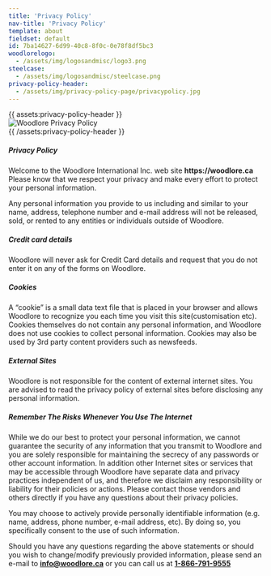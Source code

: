 ```yaml
---
title: 'Privacy Policy'
nav-title: 'Privacy Policy'
template: about
fieldset: default
id: 7ba14627-6d99-40c8-8f0c-0e78f8df5bc3
woodlorelogo:
  - /assets/img/logosandmisc/logo3.png
steelcase:
  - /assets/img/logosandmisc/steelcase.png
privacy-policy-header:
  - /assets/img/privacy-policy-page/privacypolicy.jpg
---
```

<div class="block">
    <div class="row">
        {{ assets:privacy-policy-header }}
            <div class="col">
                <img src="{{ glide:url fm="jpg" }}" class="large-image"alt="Woodlore Privacy Policy">
            </div>
        {{ /assets:privacy-policy-header }}
    </div>
</div>
<div class="block">
    <h5 class="orange bold">Privacy Policy</h5>
    <p>Welcome to the Woodlore International Inc. web site <strong>https://woodlore.ca</strong> Please know that we respect your privacy and make every effort to protect your personal information.</p>
    <p>Any personal information you provide to us including and similar to your name, address, telephone number and e-mail address will not be released, sold, or rented to any entities or individuals outside of Woodlore.</p>
</div>
<div class="block">
    <h5 class="orange bold">Credit card details</h5>
    <p>Woodlore will never ask for Credit Card details and request that you do not enter it on any of the forms on Woodlore.</p>
</div>
<div class="block">
    <h5 class="orange bold">Cookies</h5>
    <p>A “cookie” is a small data text file that is placed in your browser and allows Woodlore to recognize you each time you visit this site(customisation etc). Cookies themselves do not contain any personal information, and Woodlore does not use cookies to collect personal information. Cookies may also be used by 3rd party content providers such as newsfeeds.</p>
</div>
<div class="block">
    <h5 class="orange bold">External Sites</h5>
    <p>Woodlore is not responsible for the content of external internet sites. You are advised to read the privacy policy of external sites before disclosing any personal information.</p>
</div>
<div class="block">
    <h5 class="orange bold">Remember The Risks Whenever You Use The Internet</h5>
    <p>While we do our best to protect your personal information, we cannot guarantee the security of any information that you transmit to Woodlore and you are solely responsible for maintaining the secrecy of any passwords or other account information. In addition other Internet sites or services that may be accessible through Woodlore have separate data and privacy practices independent of us, and therefore we disclaim any responsibility or liability for their policies or actions. Please contact those vendors and others directly if you have any questions about their privacy policies.</p>
    <p>You may choose to actively provide personally identifiable information (e.g. name, address, phone number, e-mail address, etc). By doing so, you specifically consent to the use of such information.</p>
    <p>Should you have any questions regarding the above statements or should you wish to change/modify previously provided information, please send an e-mail to <a href="mailto:info@woodlore.ca"><strong class="dgreen">info@woodlore.ca</strong></a> or you can call us at <a href="tel:+18667919555"><strong class="dgreen">1-866-791-9555</strong></a></p>
</div>
